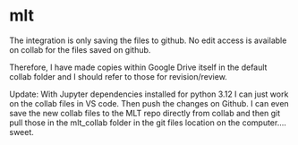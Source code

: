 # mlt
The integration is only saving the files to github.
No edit access is available on collab for the files saved on github.

Therefore, I have made copies within Google Drive itself in the default collab folder and I should refer to those for revision/review.

Update: With Jupyter dependencies installed for python 3.12 I can just work on the collab files in VS code. Then push the changes on Github.
I can even save the new collab files to the MLT repo directly from collab and then git pull those in the mlt_collab folder in the git files location on the computer.... sweet.